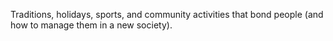 Traditions, holidays, sports, and community activities that bond people (and how to manage them in a new society).